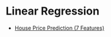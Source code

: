 # Linear Regression

- [House Price Prediction (7 Features)](https://github.com/SaiRamaKrishnaa/Linear-Regression/tree/main/House%20Price%20Prediction%20(7%20Features))
